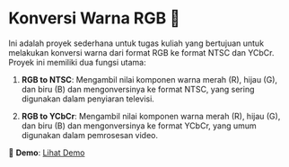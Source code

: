 # Konversi Warna RGB 🌈

Ini adalah proyek sederhana untuk tugas kuliah yang bertujuan untuk melakukan konversi warna dari format RGB ke format NTSC dan YCbCr. Proyek ini memiliki dua fungsi utama:

1. **RGB to NTSC**: Mengambil nilai komponen warna merah (R), hijau (G), dan biru (B) dan mengonversinya ke format NTSC, yang sering digunakan dalam penyiaran televisi.

2. **RGB to YCbCr**: Mengambil nilai komponen warna merah (R), hijau (G), dan biru (B) dan mengonversinya ke format YCbCr, yang umum digunakan dalam pemrosesan video.

🔗 **Demo**: [Lihat Demo](https://wilisetiawan.github.io/RGBtoNTSC-RGBtoYCbCr/)
